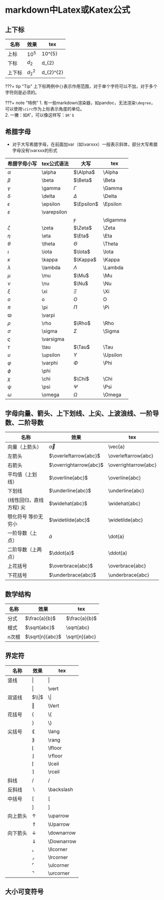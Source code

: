 # markdown中Latex或Katex公式

## 上下标

|名称|效果|tex|
|---|---|---|
|上标|$10^5$|10^{5}|
|下标|$d_{2}$|d_{2}|
|上下标|$d_{2}^{2}$|d_{2}^{2}|


???+ tip "Tip"
    上下标两例中`{}`表示作用范围，对于单个字符可以不加，对于多个字符则是必须的。  


???+ note "特例"
    1. 有一些markdown渲染器，如pandoc，无法渲染`\degree`，可以使用`\circ`作为上标表示角度的单位。  
    2. 一撇：如$K'$，可以像这样写：`$K'$`  

## 希腊字母

- 对于大写希腊字母，在前面加var（如\varxxx）一般表示斜体，部分大写希腊字母没有\varxxx的形式  

|希腊字母小写|tex公式语法|大写|tex|
|---|---|---|---|
|$\alpha$|\alpha|$\Alpha$|\Alpha|
|$\beta$|\beta|$\Beta$|\Beta|
|$\gamma$|\gamma|$\Gamma$|\Gamma|
|$\delta$|\delta|$\Delta$|\Delta|
|$\epsilon$|\epsilon|$\Epsilon$|\Epsilon|
|$\varepsilon$|\varepsilon|
|||$\digamma$|\digamma|
|$\zeta$|\zeta|$\Zeta$|\Zeta|
|$\eta$|\eta|$\Eta$|\Eta|
|$\theta$|\theta|$\Theta$|\Theta|
|$\iota$|\iota|$\Iota$|\Iota|
|$\kappa$|\kappa|$\Kappa$|\Kappa|
|$\lambda$|\lambda|$\Lambda$|\Lambda|
|$\mu$|\mu|$\Mu$|\Mu|
|$\nu$|\nu|$\Nu$|\Nu|
|$\xi$|\xi|$\Xi$|\Xi|
|$o$|o|$O$|O|
|$\pi$|\pi|$\Pi$|\Pi|
|$\varpi$|\varpi|
|$\rho$|\rho|$\Rho$|\Rho|
|$\sigma$|\sigma|$\Sigma$|\Sigma|
|$\varsigma$|\varsigma|
|$\tau$|\tau|$\Tau$|\Tau|
|$\upsilon$|\upsilon|$\Upsilon$|\Upsilon|
|$\varphi$|\varphi|$\Phi$|\Phi|
|$\phi$|\phi|
|$\chi$|\chi|$\Chi$|\Chi|
|$\psi$|\psi|$\Psi$|\Psi|
|$\omega$|\omega|$\Omega$|\Omega|

## 字母向量、箭头、上下划线、上尖、上波浪线、一阶导数、二阶导数

|名称|效果|tex|
|---|---|---|
|向量（上箭头）|$\vec{a}$|\vec{a}|
|左箭头|$\overleftarrow{abc}$|\overleftarrow{abc}|
|右箭头|$\overrightarrow{abc}$|\overrightarrow{abc}|
|平均值（上划线）|$\overline{abc}$|\overline{abc}|
|下划线|$\underline{abc}$|\underline{abc}|
|(线性回归，直线方程) 尖|$\widehat{abc}$|\widehat{abc}|
|颚化符号  等价无穷小|$\widetilde{abc}$|\widetilde{abc}|
|一阶导数（上点）|$\dot{a}$|\dot{a}|
|二阶导数（上两点）|$\ddot{a}$|\ddot{a}|
|上花括号|$\overbrace{abc}$|\overbrace{abc}|
|下花括号|$\underbrace{abc}$|\underbrace{abc}|

## 数学结构

|名称|效果|tex|
|---|---|---|
|分式|$\frac{a}{b}$|$\frac{a}{b}$|
|根式|$\sqrt{abc}$|\sqrt{abc}|
|n次根|$\sqrt[n]{abc}$|\sqrt[n]{abc}|

## 界定符

|名称|效果|tex|
|---|---|---|
|竖线|$\|$|\||
||$\vert$|\vert|
|双竖线|$\\\|$|\\\||
||$\Vert$|\Vert|
|花括号|$\{$|\\\{|
||$\}$|\\\}|
|尖括号|$\lang$|\lang|
||$\rang$|\rang|
||$\lfloor$|\lfloor|
||$\rfloor$|\rfloor|
||$\lceil$|\lceil|
||$\rceil$|\rceil|
|斜线|$/$|/|
|反斜线|$\backslash$|\backslash|
|中括号|$[$|[|
||$]$|]|
|向上箭头|$\uparrow$|\uparrow|
||$\Uparrow$|\Uparrow|
|向下箭头|$\downarrow$|\downarrow|
||$\Downarrow$|\Downarrow|
||$\llcorner$|\llcorner|
||$\lrcorner$|\lrcorner|
||$\ulcorner$|\ulcorner|
||$\urcorner$|\urcorner|

## 大小可变符号